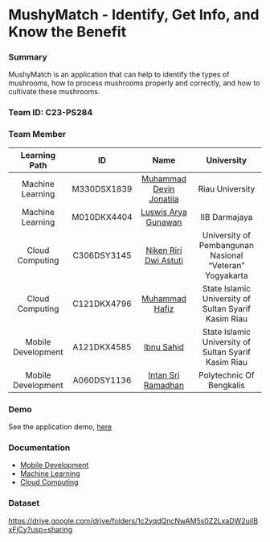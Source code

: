 # MushyMatch - Identify, Get Info, and Know the Benefit

### Summary
MushyMatch is an application that can help to identify the types of mushrooms, how to process mushrooms properly and correctly, and how to cultivate these mushrooms.

### Team ID: C23-PS284

### Team Member 

| Learning Path | ID | Name | University |
| :---------: | :---------------------------: | :--------------------: | :-----------------------------------------: |
| Machine Learning | M330DSX1839 | [Muhammad Devin Jonatila](https://github.com/mhddevin) | Riau University | 
| Machine Learning | M010DKX4404 | [Luswis Arya Gunawan](https://github.com/luswisarya) | IIB Darmajaya |
| Cloud Computing | C306DSY3145 | [Niken Riri Dwi Astuti](https://github.com/nikenriri) | University of Pembangunan Nasional “Veteran” Yogyakarta |
| Cloud Computing | C121DKX4796 | [Muhammad Hafiz](https://github.com/Fiiizzz) | State Islamic University of Sultan Syarif Kasim Riau |
| Mobile Development | A121DKX4585 | [Ibnu Sahid](https://github.com/IBNU-SAHID) | State Islamic University of Sultan Syarif Kasim Riau |
| Mobile Development | A060DSY1136 | [Intan Sri Ramadhan](https://github.com/intansriramadhan) | Polytechnic Of Bengkalis |

### Demo 
See the application demo, [here]()

### Documentation
- [Mobile Development](https://github.com/IBNU-SAHID/MushyMatch)
- [Machine Learning](https://github.com/luswisarya/ML-MushyMatch)
- [Cloud Computing](https://github.com/nikenriri/APIMD-MushyMatch2)

### Dataset
https://drive.google.com/drive/folders/1c2yqdQncNwAM5s0Z2LxaDW2uiIBxFjCy?usp=sharing
